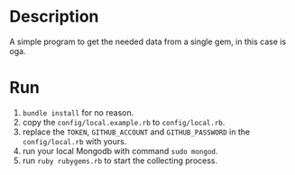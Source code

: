# Description
A simple program to get the needed data from a single gem, in this case is oga.

# Run
  1. ```bundle install``` for no reason.
  2. copy the ```config/local.example.rb``` to ```config/local.rb```.
  3. replace the ```TOKEN```, ```GITHUB_ACCOUNT``` and ```GITHUB_PASSWORD``` in the ```config/local.rb``` with yours.
  4. run your local Mongodb with command ```sudo mongod```.
  5. run ```ruby rubygems.rb``` to start the collecting process.